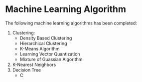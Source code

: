 # Machine Learning Algorithm
The following machine learning algorithms has been completed:
1. Clustering:
   * Density Based Clustering
   * Hierarchical Clustering
   * K-Means Algorithm
   * Learning Vector Quantization
   * Mixture of Guassian Algorithm
2. K-Nearest Neighbors
3. Decision Tree
   * C
